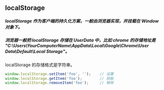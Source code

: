 ## localStorage
##### localStorage 作为客户端的持久化方案，一般由浏览器实现，并挂载在 Window 对象下。
##### 浏览器一般把 localStorage 存储在 UserData 中，比如 chrome 的存储地址是 "C:\Users\YourComputerName\AppData\Local\Google\Chrome\User Data\Default\Local Storage"。


localStorage 的存储格式是字符串。

```javascript
window.localStorage.setItem('foo', '');    // 设置
window.localStorage.getItem('foo');        // 获取
window.localStorage.removeItem('foo');     // 移除
```
